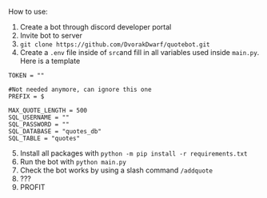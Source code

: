 How to use:
1. Create a bot through discord developer portal
2. Invite bot to server
3. `git clone https://github.com/DvorakDwarf/quotebot.git`
4. Create a `.env` file inside of `src`and fill in all variables used inside `main.py`. Here is a template
```
TOKEN = ""

#Not needed anymore, can ignore this one
PREFIX = $

MAX_QUOTE_LENGTH = 500
SQL_USERNAME = ""
SQL_PASSWORD = ""
SQL_DATABASE = "quotes_db"
SQL_TABLE = "quotes"
```
5. Install all packages with `python -m pip install -r requirements.txt`
6. Run the bot with `python main.py`
7. Check the bot works by using a slash command `/addquote`
8. ???
9. PROFIT
